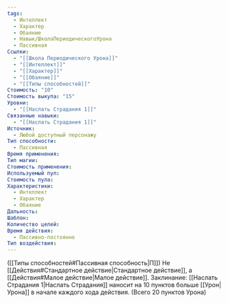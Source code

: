 ```yaml
---
tags:
  - Интеллект
  - Характер
  - Обаяние
  - Навык/ШколаПериодическогоУрона
  - Пассивная
Ссылки:
  - "[[Школа Периодического Урона]]"
  - "[[Интеллект]]"
  - "[[Характер]]"
  - "[[Обаяние]]"
  - "[[Типы способностей]]"
Стоимость: "10"
Стоимость выкупа: "15"
Уровни:
  - "[[Наслать Страдания 1]]"
Связанные навыки:
  - "[[Наслать Страдания 1]]"
Источник:
  - Любой доступный персонажу
Тип способности:
  - Пассивная
Время применения: 
Тип магии: 
Стоимость применения: 
Используемый пул: 
Стоимость пула: 
Характеристики:
  - Интеллект
  - Характер
  - Обаяние
Дальность: 
Шаблон: 
Количество целей: 
Время действия:
  - Пассивно-постоянно
Тип воздействия:
---
```

([[Типы способностей#Пассивная способность|П]]) Не [[Действия#Стандартное действие|Стандартное действие]], а [[Действия#Малое действие|Малое действие]].
Заклинание: [[Наслать Страдания 1|Наслать Страдания]] наносит на 10 пунктов больше [[Урон|Урона]] в начале каждого хода действия. (Всего 20 пунктов Урона)